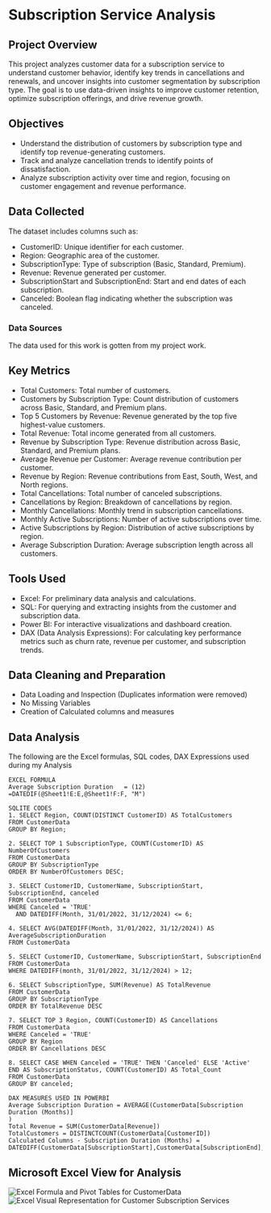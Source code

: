 # Subscription Service Analysis

## Project Overview

This project analyzes customer data for a subscription service to understand customer behavior, identify key trends in cancellations and renewals, and uncover insights into 
customer segmentation by subscription type. The goal is to use data-driven insights to improve customer retention, optimize subscription offerings, and drive revenue growth. 

## Objectives
- Understand the distribution of customers by subscription type and identify top revenue-generating customers.
- Track and analyze cancellation trends to identify points of dissatisfaction.
- Analyze subscription activity over time and region, focusing on customer engagement and revenue performance.

## Data Collected
The dataset includes columns such as:
- CustomerID: Unique identifier for each customer.
- Region: Geographic area of the customer.
- SubscriptionType: Type of subscription (Basic, Standard, Premium).
- Revenue: Revenue generated per customer.
- SubscriptionStart and SubscriptionEnd: Start and end dates of each subscription.
- Canceled: Boolean flag indicating whether the subscription was canceled.

### Data Sources
The data used for this work is gotten from my project work.

## Key Metrics
- Total Customers: Total number of customers.
- Customers by Subscription Type: Count distribution of customers across Basic, Standard, and Premium plans.
- Top 5 Customers by Revenue: Revenue generated by the top five highest-value customers.
- Total Revenue: Total income generated from all customers.
- Revenue by Subscription Type: Revenue distribution across Basic, Standard, and Premium plans.
- Average Revenue per Customer: Average revenue contribution per customer.
- Revenue by Region: Revenue contributions from East, South, West, and North regions.
- Total Cancellations: Total number of canceled subscriptions.
- Cancellations by Region: Breakdown of cancellations by region.
- Monthly Cancellations: Monthly trend in subscription cancellations.
- Monthly Active Subscriptions: Number of active subscriptions over time.
- Active Subscriptions by Region: Distribution of active subscriptions by region.
- Average Subscription Duration: Average subscription length across all customers.


## Tools Used
- Excel: For preliminary data analysis and calculations.
- SQL: For querying and extracting insights from the customer and subscription data.
- Power BI: For interactive visualizations and dashboard creation.
- DAX (Data Analysis Expressions): For calculating key performance metrics such as churn rate, revenue per customer, and subscription trends.

## Data Cleaning and Preparation
- Data Loading and Inspection (Duplicates information were removed)
- No Missing Variables
- Creation of Calculated columns and measures

## Data Analysis
The following are the Excel formulas, SQL codes, DAX Expressions used during my Analysis
```
EXCEL FORMULA
Average Subscription Duration	= (12) =DATEDIF(@Sheet1!E:E,@Sheet1!F:F, "M")

SQLITE CODES
1. SELECT Region, COUNT(DISTINCT CustomerID) AS TotalCustomers
FROM CustomerData
GROUP BY Region;

2. SELECT TOP 1 SubscriptionType, COUNT(CustomerID) AS NumberOfCustomers
FROM CustomerData
GROUP BY SubscriptionType
ORDER BY NumberOfCustomers DESC;

3. SELECT CustomerID, CustomerName, SubscriptionStart, SubscriptionEnd, canceled
FROM CustomerData
WHERE Canceled = 'TRUE' 
  AND DATEDIFF(Month, 31/01/2022, 31/12/2024) <= 6;

4. SELECT AVG(DATEDIFF(Month, 31/01/2022, 31/12/2024)) AS AverageSubscriptionDuration
FROM CustomerData

5. SELECT CustomerID, CustomerName, SubscriptionStart, SubscriptionEnd
FROM CustomerData
WHERE DATEDIFF(month, 31/01/2022, 31/12/2024) > 12;
 
6. SELECT SubscriptionType, SUM(Revenue) AS TotalRevenue
FROM CustomerData
GROUP BY SubscriptionType
ORDER BY TotalRevenue DESC
 
7. SELECT TOP 3 Region, COUNT(CustomerID) AS Cancellations
FROM CustomerData
WHERE Canceled = 'TRUE'
GROUP BY Region
ORDER BY Cancellations DESC

8. SELECT CASE WHEN Canceled = 'TRUE' THEN 'Canceled' ELSE 'Active' END AS SubscriptionStatus, COUNT(CustomerID) AS Total_Count
FROM CustomerData
GROUP BY canceled;

DAX MEASURES USED IN POWERBI
Average Subscription Duration = AVERAGE(CustomerData[Subscription Duration (Months)]
)
Total Revenue = SUM(CustomerData[Revenue])
TotalCustomers = DISTINCTCOUNT(CustomerData[CustomerID])
Calculated Columns - Subscription Duration (Months) = DATEDIFF(CustomerData[SubscriptionStart],CustomerData[SubscriptionEnd],MONTH)
```

## Microsoft Excel View for Analysis
![Excel Formula and Pivot Tables for CustomerData](https://github.com/user-attachments/assets/af4b2473-9e4c-4cf2-bf49-455d80368927)
![Excel Visual Representation for Customer Subscription Services](https://github.com/user-attachments/assets/2c998bd5-3db7-4a50-8d89-795296535b63)














